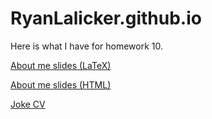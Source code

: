 # RyanLalicker.github.io


Here is what I have for homework 10.

[About me slides (LaTeX)](https://github.com/RyanLalicker/RyanLalicker.github.io/blob/020f0b7277877016fdb1e1d1982e475d16428075/Slides_In_LaTeX.pdf)

[About me slides (HTML)]()

[Joke CV](https://github.com/RyanLalicker/RyanLalicker.github.io/blob/14111b33cfb883da8ba9a2036364c838d95f5767/LaTeXTemplates_moderncv-cv-and-cover-letter_v1.3/MockCV.pdf)